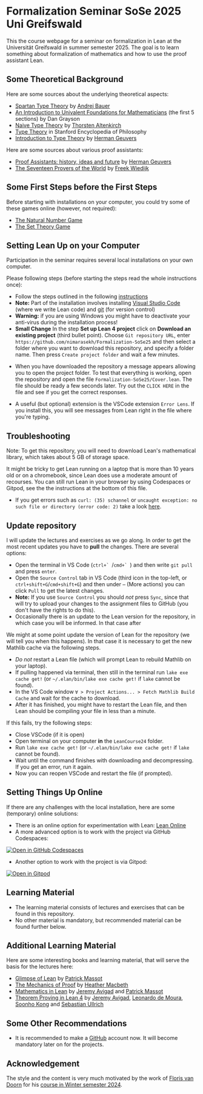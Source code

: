 # Formalization Seminar SoSe 2025 Uni Greifswald

This the course webpage for a seminar on formalization in Lean at the Universität Greifswald in summer semester 2025. The goal is to learn something about formalization of mathematics and how to use the proof assistant Lean.

## Some Theoretical Background

Here are some sources about the underlying theoretical aspects:

 - [Spartan Type Theory](https://math.andrej.com/wp-content/uploads/2017/12/Spartan-Type-Theory.pdf) by [Andrej Bauer](https://www.andrej.com/)
 - [An Introduction to Univalent Foundations for Mathematicians](https://www.ams.org/journals/bull/2018-55-04/S0273-0979-2018-01616-9/S0273-0979-2018-01616-9.pdf) (the first 5 sections) by Dan Grayson
 - [Naive Type Theory](https://people.cs.nott.ac.uk/psztxa/publ/fomus19.pdf) by [Thorsten Altenkirch](https://people.cs.nott.ac.uk/psztxa/)
 - [Type Theory](https://plato.stanford.edu/entries/type-theory/) in Stanford Encyclopedia of Philosophy
 - [Introduction to Type Theory](https://www.cs.ru.nl/~herman/PUBS/IntroTT-improved.pdf) by [Herman Geuvers](https://www.cs.ru.nl/~herman/)

 Here are some sources about various proof assistants: 
 - [Proof Assistants: history, ideas and future](https://www.cs.ru.nl/~herman/PUBS/proofassistants.pdf) by [Herman Geuvers](https://www.cs.ru.nl/~herman/)
 - [The Seventeen Provers of the World](https://www.cs.ru.nl/~freek/comparison/comparison.pdf) by [Freek Wiedijk](https://www.cs.ru.nl/staff/Freek.Wiedijk/)

## Some First Steps before the First Steps

Before starting with installations on your computer, you could try some of these games online (however, not required):

- [The Natural Number Game](https://adam.math.hhu.de/#/g/leanprover-community/nng4)
- [The Set Theory Game](https://adam.math.hhu.de/#/g/djvelleman/stg4)

## Setting Lean Up on your Computer

Participation in the seminar requires several local installations on your own computer.

Please following steps (before starting the steps read the whole instructions once):

- Follow the steps outlined in the following [instructions](https://leanprover-community.github.io/get_started.html) 
- **Note:** Part of the installation involves installing [Visual Studio Code](https://code.visualstudio.com/) (where we write Lean code) and [git](https://git-scm.com/) (for version control)
- **Warning:** if you are using Windows you might have to deactivate your anti-virus during the installation process!
- **Small Change** In the step **Set up Lean 4 project** click on **Download an existing project** (third bullet point). Choose `Git repository URL`, enter `https://github.com/nimarasekh/Formalization-SoSe25` and then select a folder where you want to download this repository, and specify a folder name. Then press `Create project folder` and wait a few minutes.

* When you have downloaded the repository a message appears allowing you to open the project folder.
To test that everything is working, open the repository and open the file `Formalization-SoSe25/Cover.lean`.
The file should be ready a few seconds later. Try out the `CLICK HERE` in the file and see if you get the correct responses.

* A useful (but optional) extension is the VSCode extension `Error Lens`. If you install this, you will see messages from Lean right in the file where you're typing.

## Troubleshooting

Note: To get this repository, you will need to download Lean's mathematical library, which takes about 5 GB of storage space.

It might be tricky to get Lean running on a laptop that is more than 10 years old or on a chromebook, since Lean does use a moderate amount of recourses.
You can still run Lean in your browser by using Codespaces or Gitpod, see the the instructions at the bottom of this file.

* If you get errors such as `curl: (35) schannel` or `uncaught exception: no such file or directory (error code: 2)` take a look [here](https://leanprover-community.github.io/install/project.html#troubleshooting).

## Update repository

I will update the lectures and exercises as we go along. In order to get the most recent updates you have to **pull** the changes. There are several options:

- Open the terminal in VS Code (``ctrl+` ``/``cmd+` ``) and then write `git pull` and press `enter`.
- Open the `Source Control` tab in VS Code (third icon in the top-left, or `ctrl+shift+G`/`cmd+shift+G`) and then under `⋯` (More actions) you can click `Pull` to get the latest changes.
- **Note:** If you use `Source Control` you should *not* press `Sync`, since that will try to upload your changes to the assignment files to GitHub (you don't have the rights to do this).
- Occasionally there is an update to the Lean version for the repository, in which case you will be informed. In that case after
<!-- You can commit by writing a non-empty commit message and then pressing `Commit` (you can answer "Yes" or "Always" when it asks you if you want to stage all changes.).  -->
<!-- Troubleshooting: if you have configured git pull to use rebase, then you
have to commit the changes first.  -->


We might at some point update the version of Lean for the repository (we will tell you when this happens). In that case it is necessary to get the new Mathlib cache via the following steps.

- *Do not* restart a Lean file (which will prompt Lean to rebuild Mathlib on your laptop).
- If pulling happened via terminal, then still in the terminal run `lake exe cache get!` (or `~/.elan/bin/lake exe cache get!` if `lake` cannot be found).
- In the VS Code window `∀ > Project Actions... > Fetch Mathlib Build Cache` and wait for the cache to download.
- After it has finished, you might have to restart the Lean file, and then Lean should be compiling your file in less than a minute.

If this fails, try the following steps:
- Close VSCode (if it is open)
- Open terminal on your computer **in** the `LeanCourse24` folder.
- Run `lake exe cache get!` (or `~/.elan/bin/lake exe cache get!` if `lake` cannot be found).
- Wait until the command finishes with downloading and decompressing. If you get an error, run it again.
- Now you can reopen VSCode and restart the file (if prompted).

<!--
## Setting Up this Project on your Computer

As part of this course you need to set up this project on your own computer:

- Clone the repository to your local computer so that you can start working with it. 
-->

## Setting Things Up Online

If there are any challenges with the local installation, here are some (temporary) online solutions:

- There is an online option for experimentation with Lean: [Lean Online](https://live.lean-lang.org/)
- A more advanced option is to work with the project via GitHub Codespaces:

<a href='https://codespaces.new/nimarasekh/Formalization-SoSe25' target="_blank" rel="noreferrer noopener"><img src='https://github.com/codespaces/badge.svg' alt='Open in GitHub Codespaces' style='max-width: 100%;'></a>

- Another option to work with the project is via Gitpod:
  
[![Open in Gitpod](https://gitpod.io/button/open-in-gitpod.svg)](https://gitpod.io/#https://github.com/nimarasekh/Formalization-SoSe25)

## Learning Material

- The learning material consists of lectures and exercises that can be found in this repository.
- No other material is mandatory, but recommended material can be found further below.

## Additional Learning Material

Here are some interesting books and learning material, that will serve the basis for the lectures here:
- [Glimpse of Lean](https://github.com/PatrickMassot/GlimpseOfLean) by [Patrick Massot](https://github.com/PatrickMassot)
- [The Mechanics of Proof](https://hrmacbeth.github.io/math2001/) by [Heather Macbeth](https://hrmacbeth.github.io/)
- [Mathematics in Lean](https://leanprover-community.github.io/mathematics_in_lean/) by [Jeremy Avigad](https://github.com/avigad) and [Patrick Massot](https://github.com/PatrickMassot) 
- [Theorem Proving in Lean 4](https://lean-lang.org/theorem_proving_in_lean4/) by [Jeremy Avigad](https://github.com/avigad), [Leonardo de Moura](https://leodemoura.github.io/), [Soonho Kong](https://github.com/soonhokong) and [Sebastian Ullrich](https://github.com/kha)


## Some Other Recommendations

- It is recommended to make a [GitHub](https://github.com/) account now. It will become mandatory later on for the projects.
<!--
- There is a [Zulip channel](https://leanprover.zulipchat.com/) that has a lot of useful information.
-->

## Acknowledgement

The style and the content is very much motivated by the work of [Floris van Doorn](https://florisvandoorn.com/) for his [course in Winter semester 2024](https://github.com/fpvandoorn/LeanCourse24/).
